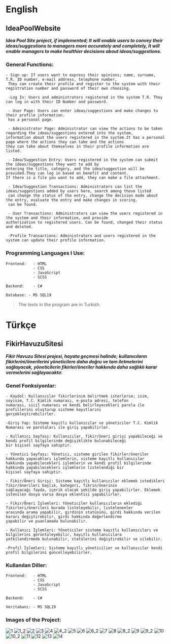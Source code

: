 # English
## IdeaPoolWebsite
***Idea Pool Site project, if implemented; It will enable users to convey their ideas/suggestions to managers more accurately and completely,
It will enable managers to make healthier decisions about ideas/suggestions.***

### General Functions:

    - Sign up: If users want to express their opinions; name, surname, T.R. ID number, e-mail address, telephone number,
     They can create their profile and register to the system with their registration number and password of their own choosing.
    
     -Log In: Users and administrators registered in the system T.R. They can log in with their ID Number and password.
    
     - User Page: Users can enter ideas/suggestions and make changes to their profile information.
     has a personal page.
    
     - Administrator Page: Administrator can view the actions to be taken regarding the ideas/suggestions entered into the system, 
    information about the users registered in the system.It has a personal page where the actions they can take and the actions 
    they can take about themselves in their profile information are listed.
    
     - Idea/Suggestion Entry: Users registered in the system can submit the ideas/suggestions they want to add by
    entering the title, category, and the idea/suggestion will be provided.They can log in based on benefit and content.
    If there is a file you want to add, they can make a file attachment.
    
     - Idea/Suggestion Transactions: Administrators can list the ideas/suggestions added by users here, search among those listed
     can change the status of the entry, change the decision made about the entry, evaluate the entry and make changes in scoring.
     can be found.
    
     - User Transactions: Administrators can view the users registered in the system and their information, and provide
    authorization to registered users. Can be found, changed their status and deleted.
    
     -Profile Transactions: Administrators and users registered in the system can update their profile information.

### Programming Languages ​​I Use:


    Frontend:   - HTML
                - CSS
                - JavaScript
                - SCSS
    
    Backend:    - C#

    Database: - MS SQL19

> The texts in the program are in Turkish.

# Türkçe
## FikirHavuzuSitesi
***Fikir Havuzu Sitesi projesi, hayata geçmesi halinde; kullanıcıların fikirlerini/önerilerini yöneticilere daha doğru ve tam iletmelerini sağlayacak,
yöneticilerin fikirler/öneriler hakkında daha sağlıklı karar vermelerini sağlayacaktır.***

### Genel Fonksiyonlar:

    - Kaydol: Kullanıcılar fikirlerinim belirtmek isterlerse; isim, soyisim, T.C. Kimlik numarası, e-posta adresi, telefon
    numarası, sicil numarası ve kendi belirleyecekleri parola ile profillerini oluşturup sisteme kayıtlarını
    gerçekleştirebilirler.

    -Giriş Yap: Sisteme kayıtlı kullanıcılar ve yöneticiler T.C. Kimlik Numarası ve parolaları ile giriş yapabilirler.    

    - Kullanıcı Sayfası: Kullanıcılar, fikir/öneri girişi yapabileceği ve kendi profil bilgilerinde değişiklikte bulunabileceği
    bir kişisel sayfaya sahiptir.

    - Yönetici Sayfası: Yönetici, sisteme girilen fikirler/öneriler hakkında yapacakları işlemlerin, sisteme kayıtlı kullanıcılar
    hakkında yapabilecekleri işlemlerin ve kendi profil bilgilerinde hakkında yapabilecekleri işlemlerin listelendiği bir
    kişisel sayfaya sahiptir.

    - Fikir/Öneri Girişi: Sisteme kayıtlı kullanıcılar eklemek istedikleri fikir/önerileri başlık, kategori, fikrin/önerinin
    sağlayacağı fayda, içerik olacak şekilde giriş yapabilirler. Eklemek istenilen dosya varsa dosya eklentisi yapabilirler.

    - Fikir/Öneri İşlemleri: Yöneticiler kullanıcıların eklediği fikirleri/önerileri burada listeleyebilir, listelenenler
    arasında arama yapabilir, girdinin statüsünü, girdi hakkında verilen kararı değiştirebilir, girdi hakkında değerlendirme
    yapabilir ve puanlamada bulunabilir.

    - Kullanıcı İşlemleri: Yöneticiler sisteme kayıtlı kullanıcıları ve bilgilerini görüntüleyebilir, kayıtlı kullanıcılara
    yetkilendirmede bulunabilir, statülerini değiştirebilir ve silebilir.

    -Profil İşlemleri: Sisteme kayıtlı yöneticilier ve kullanıcılar kendi profil bilgilerini güncelleyebilirler.
    
### Kullanılan Diller:

    Frontend:   - HTML
                - CSS
                - JavaScript
                - SCSS
    
    Backend:    - C#

    Veritabanı: - MS SQL19

### Images of the Project:
![1](https://github.com/omer-gulsoy/FikirHavuzuSitesi/assets/139320509/64035cee-2c59-4d0a-892c-055ea9fc660d)
![1_2](https://github.com/omer-gulsoy/FikirHavuzuSitesi/assets/139320509/862206ae-cbe2-4000-8090-90bf4bdc7688)
![2](https://github.com/omer-gulsoy/FikirHavuzuSitesi/assets/139320509/2915fac5-2fd2-466d-b122-ab7258ed7111)
![3](https://github.com/omer-gulsoy/FikirHavuzuSitesi/assets/139320509/2a408019-46db-4177-b2c6-5f968202f662)
![4](https://github.com/omer-gulsoy/FikirHavuzuSitesi/assets/139320509/08b0e6da-6857-4be3-b33f-c62a79843509)
![4_2](https://github.com/omer-gulsoy/FikirHavuzuSitesi/assets/139320509/d981b0b4-eca2-460b-bdd6-2e19d7e34955)
![5](https://github.com/omer-gulsoy/FikirHavuzuSitesi/assets/139320509/44fdd206-ce76-4bf5-9f99-9616e684e44a)
![6](https://github.com/omer-gulsoy/FikirHavuzuSitesi/assets/139320509/42d9b8a9-edd1-4e14-8bbf-4f75c08476f4)
![6_2](https://github.com/omer-gulsoy/FikirHavuzuSitesi/assets/139320509/17c9f04e-ced2-47ec-91c8-c3fdc370ad3d)
![7](https://github.com/omer-gulsoy/FikirHavuzuSitesi/assets/139320509/aff248f8-d872-4bee-a2ee-38721cff10fd)
![8](https://github.com/omer-gulsoy/FikirHavuzuSitesi/assets/139320509/6c122f19-deee-4a33-b3ab-41e41296dbeb)
![8_2](https://github.com/omer-gulsoy/FikirHavuzuSitesi/assets/139320509/00b4b589-abe7-4e41-97c1-93029ab05250)
![9](https://github.com/omer-gulsoy/FikirHavuzuSitesi/assets/139320509/2eafb082-bc19-49e4-8a9b-59112dde1784)
![9_2](https://github.com/omer-gulsoy/FikirHavuzuSitesi/assets/139320509/034a4b7c-20e1-4ef2-b64b-1fe6d9ac8cae)
![10](https://github.com/omer-gulsoy/FikirHavuzuSitesi/assets/139320509/ab1a9188-06c0-4148-b5ba-2f1b1ed762eb)
![10_2](https://github.com/omer-gulsoy/FikirHavuzuSitesi/assets/139320509/841077e5-e6d9-4720-86cd-c75bd6a76abf)
![11](https://github.com/omer-gulsoy/FikirHavuzuSitesi/assets/139320509/2330b4dd-e146-4d50-a5bb-ae787d631338)
![12](https://github.com/omer-gulsoy/FikirHavuzuSitesi/assets/139320509/9bd6f104-1461-42ac-8556-1b8a69805e17)
![13](https://github.com/omer-gulsoy/FikirHavuzuSitesi/assets/139320509/477c9649-742b-4cc5-bee6-553ba8d0ab19)
![14](https://github.com/omer-gulsoy/FikirHavuzuSitesi/assets/139320509/cdcf6b48-2267-4c62-a7e6-bac5aa616c15)
